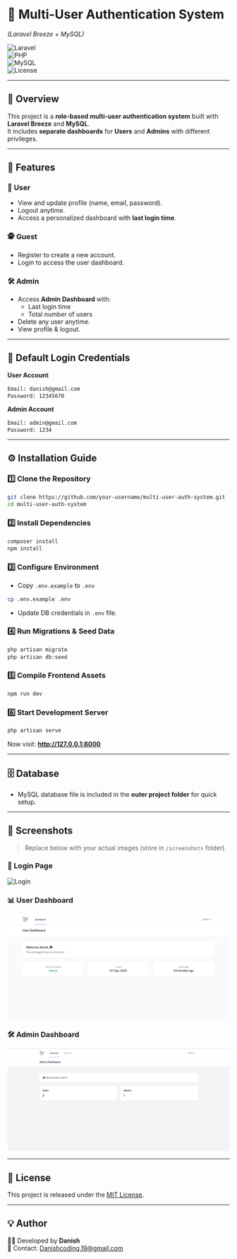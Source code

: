 # 🔐 Multi-User Authentication System  
*(Laravel Breeze + MySQL)*  

![Laravel](https://img.shields.io/badge/Laravel-9.x-FF2D20?style=for-the-badge&logo=laravel&logoColor=white)  
![PHP](https://img.shields.io/badge/PHP-8.0-777BB4?style=for-the-badge&logo=php&logoColor=white)  
![MySQL](https://img.shields.io/badge/MySQL-8.0-4479A1?style=for-the-badge&logo=mysql&logoColor=white)  
![License](https://img.shields.io/badge/License-MIT-green?style=for-the-badge)  

---

## 📖 Overview
This project is a **role-based multi-user authentication system** built with **Laravel Breeze** and **MySQL**.  
It includes **separate dashboards** for **Users** and **Admins** with different privileges.  

---

## 🚀 Features

### 👤 User
- View and update profile (name, email, password).  
- Logout anytime.  
- Access a personalized dashboard with **last login time**.  

### 🕵️ Guest
- Register to create a new account.  
- Login to access the user dashboard.  

### 🛠️ Admin
- Access **Admin Dashboard** with:  
  - Last login time  
  - Total number of users  
- Delete any user anytime.  
- View profile & logout.  

---

## 🔑 Default Login Credentials

**User Account**
```
Email: danish@gmail.com
Password: 12345678
```

**Admin Account**
```
Email: admin@gmail.com
Password: 1234
```

---

## ⚙️ Installation Guide

### 1️⃣ Clone the Repository
```bash
git clone https://github.com/your-username/multi-user-auth-system.git
cd multi-user-auth-system
```

### 2️⃣ Install Dependencies
```bash
composer install
npm install
```

### 3️⃣ Configure Environment
- Copy `.env.example` to `.env`
```bash
cp .env.example .env
```
- Update DB credentials in `.env` file.

### 4️⃣ Run Migrations & Seed Data
```bash
php artisan migrate
php artisan db:seed
```

### 5️⃣ Compile Frontend Assets
```bash
npm run dev
```

### 6️⃣ Start Development Server
```bash
php artisan serve
```

Now visit: **http://127.0.0.1:8000**

---

## 🗄️ Database
- MySQL database file is included in the **outer project folder** for quick setup.  

---

## 📸 Screenshots

> Replace below with your actual images (store in `/screenshots` folder).  

### 🔑 Login Page  
![Login](screenshots/login.png)  

### 📊 User Dashboard  
![User Dashboard](screenshots/user_dashboard.png)  

### 🛠️ Admin Dashboard  
![Admin Dashboard](screenshots/admin_dashboard.png)  

---

## 📜 License
This project is released under the [MIT License](LICENSE).  

---

## 💡 Author
👨‍💻 Developed by **Danish**  
📧 Contact: Danishcoding.19@gmail.com  
